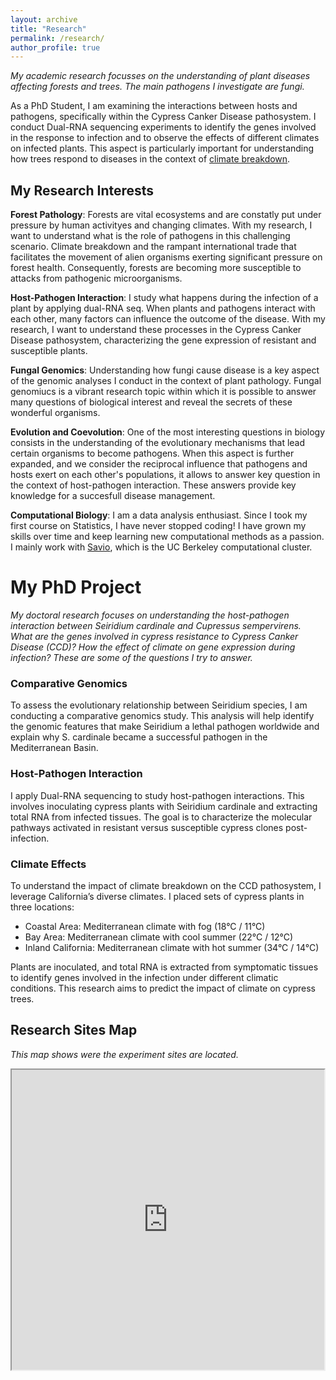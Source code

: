 ```yaml
---
layout: archive
title: "Research"
permalink: /research/
author_profile: true
---
```

_My academic research focusses on the understanding of plant diseases affecting forests and trees. The main pathogens I investigate are fungi._

As a PhD Student, I am examining the interactions between hosts and pathogens, specifically within the Cypress Canker Disease pathosystem. I conduct Dual-RNA sequencing experiments to identify the genes involved in the response to infection and to observe the effects of different climates on infected plants. This aspect is particularly important for understanding how trees respond to diseases in the context of [climate breakdown](https://www.act.nato.int/article/climate-breakdown-and-the-loss-of-biodiversity/#:~:text=Rising%20global%20temperatures%2C%20driven%20by,vital%20ecosystems%20face%20heightened%20risks.).

## My Research Interests

**Forest Pathology**: Forests are vital ecosystems and are constatly put under pressure by human activityes and changing climates. With my research, I want to understand what is the role of pathogens in this challenging scenario. Climate breakdown and the rampant international trade that facilitates the movement of alien organisms exerting significant pressure on forest health. Consequently, forests are becoming more susceptible to attacks from pathogenic microorganisms.

**Host-Pathogen Interaction**: I study what happens during the infection of a plant by applying dual-RNA seq. When plants and pathogens interact with each other, many factors can influence the outcome of the disease. With my research, I want to understand these processes in the Cypress Canker Disease pathosystem, characterizing the gene expression of resistant and susceptible plants. 

**Fungal Genomics**: Understanding how fungi cause disease is a key aspect of the genomic analyses I conduct in the context of plant pathology. Fungal genomiucs is a vibrant research topic within which it is possible to answer many questions of biological interest and reveal the secrets of these wonderful organisms. 

**Evolution and Coevolution**: One of the most interesting questions in biology consists in the understanding of the evolutionary mechanisms that lead certain organisms to become pathogens. When this aspect is further expanded, and we consider the reciprocal influence that pathogens and hosts exert on each other's populations, it allows to answer key question in the context of host-pathogen interaction. These answers provide key knowledge for a succesfull disease management. 

**Computational Biology**: I am a data analysis enthusiast. Since I took my first course on Statistics, I have never stopped coding! I have grown my skills over time and keep learning new computational methods as a passion. I mainly work with [Savio](https://research-it.berkeley.edu/services-projects/high-performance-computing-savio), which is the UC Berkeley computational cluster. 

# My PhD Project
_My doctoral research focuses on understanding the host-pathogen interaction between Seiridium cardinale and Cupressus sempervirens. What are the genes involved in cypress resistance to Cypress Canker Disease (CCD)? How the effect of climate on gene expression during infection? These are some of the questions I try to answer._

### Comparative Genomics
To assess the evolutionary relationship between Seiridium species, I am conducting a comparative genomics study. This analysis will help identify the genomic features that make Seiridium a lethal pathogen worldwide and explain why S. cardinale became a successful pathogen in the Mediterranean Basin.

### Host-Pathogen Interaction
I apply Dual-RNA sequencing to study host-pathogen interactions. This involves inoculating cypress plants with Seiridium cardinale and extracting total RNA from infected tissues. The goal is to characterize the molecular pathways activated in resistant versus susceptible cypress clones post-infection.

### Climate Effects
To understand the impact of climate breakdown on the CCD pathosystem, I leverage California’s diverse climates. I placed sets of cypress plants in three locations:

- Coastal Area: Mediterranean climate with fog (18°C / 11°C)
- Bay Area: Mediterranean climate with cool summer (22°C / 12°C)
- Inland California: Mediterranean climate with hot summer (34°C / 14°C)

Plants are inoculated, and total RNA is extracted from symptomatic tissues to identify genes involved in the infection under different climatic conditions. This research aims to predict the impact of climate on cypress trees.

## Research Sites Map
_This map shows were the experiment sites are located._

<div class="map-container">
  <iframe src="https://www.google.com/maps/d/embed?mid=1TynoeUeLUmi5j1srqO_q9RzBsv49HBE&ehbc=2E312F" width="640" height="480"></iframe>
</div>

<style>
.map-container {
  display: flex;
  justify-content: center;
}
</style>

